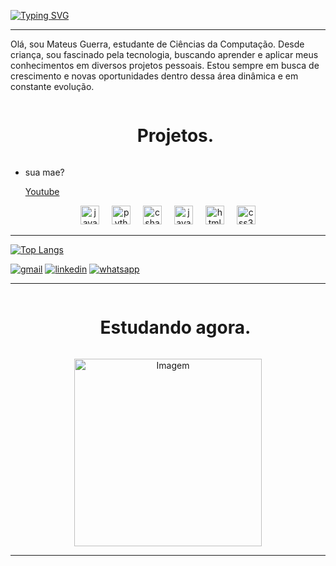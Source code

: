 

<a href="https://git.io/typing-svg"><img src="https://readme-typing-svg.herokuapp.com?font=Fira+Code&weight=900&size=48&pause=1000&center=true&vCenter=true&random=false&width=475&height=66&lines=Hello+World;Me+chamo+Mateus!;%3A+)" alt="Typing SVG" /></a>

----
Olá, sou Mateus Guerra, estudante de Ciências da Computação. Desde criança, sou fascinado pela tecnologia, buscando aprender e aplicar meus conhecimentos em diversos projetos pessoais. Estou sempre em busca de crescimento e novas oportunidades dentro dessa área dinâmica e em constante evolução.



<div id="user-content-toc">
  <ul align="center">
    <summary><h1 style="display: inline-block">Projetos.</h1></summary>
</div>


* sua mae?

  [Youtube](https://www.youtube.com/watch?v=kB5e-gTAl_s)



<div align="center">
  <img src="https://cdn.jsdelivr.net/gh/devicons/devicon/icons/java/java-original.svg" height="30" alt="java logo"  />
  <img width="12" />
  <img src="https://cdn.jsdelivr.net/gh/devicons/devicon/icons/python/python-original.svg" height="30" alt="python logo"  />
  <img width="12" />
  <img src="https://cdn.jsdelivr.net/gh/devicons/devicon/icons/csharp/csharp-original.svg" height="30" alt="csharp logo"  />
  <img width="12" />
  <img src="https://cdn.jsdelivr.net/gh/devicons/devicon/icons/javascript/javascript-original.svg" height="30" alt="javascript logo"  />
  <img width="12" />
  <img src="https://cdn.jsdelivr.net/gh/devicons/devicon/icons/html5/html5-original.svg" height="30" alt="html5 logo"  />
  <img width="12" />
  <img src="https://cdn.jsdelivr.net/gh/devicons/devicon/icons/css3/css3-original.svg" height="30" alt="css3 logo"  />
</div>

---


[![Top Langs](https://github-readme-stats.vercel.app/api/top-langs/?username=mateus26game&layout=donut&show_icons=true&theme=react)](https://github.com/anuraghazra/github-readme-stats) 


  [![gmail](https://img.shields.io/badge/Gmail-D14836?style=for-the-badge&logo=gmail&logoColor=white)](https://www.youtube.com/watch?v=f2OKhUdU4ks) 
  [![linkedin](https://img.shields.io/badge/LinkedIn-0077B5?style=for-the-badge&logo=linkedin&logoColor=white)](https://www.linkedin.com/in/mateus-guerra-117637280/)
  [![whatsapp](https://img.shields.io/badge/WhatsApp-25D366?style=for-the-badge&logo=whatsapp&logoColor=white)]()



---

<div id="user-content-toc">
  <ul align="center">
    <summary><h1 style="display: inline-block">Estudando agora.</h1></summary>
</div>


<p align="center">
  <img height = "300" align="center" src="https://i.pinimg.com/originals/15/e7/e3/15e7e300166c962d3b8a22f60b5cac9e.gif" alt="Imagem" >
</p>


---
